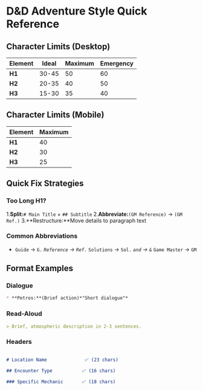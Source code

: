 # D&D Adventure Style Quick Reference

## Character Limits (Desktop)

| Element | Ideal | Maximum | Emergency |
|---------|-------|---------|-----------|
| **H1**| 30-45 | 50 | 60 |
|**H2**| 20-35 | 40 | 50 |
|**H3**| 15-30 | 35 | 40 |

## Character Limits (Mobile)

| Element | Maximum |
|---------|---------|
|**H1**| 40 |
|**H2**| 30 |
|**H3**| 25 |

## Quick Fix Strategies

### Too Long H1?

1.**Split:**`# Main Title` + `## Subtitle`
2.**Abbreviate:**`(GM Reference)` → `(GM Ref.)`
3.**Restructure:**Move details to paragraph text

### Common Abbreviations
* `Guide` → `G.`
*`Reference` → `Ref.`* `Solutions` → `Sol.`
*`and` → `&`* `Game Master` → `GM`

## Format Examples

### Dialogue

```markdown
* **Petros:**(Brief action)*"Short dialogue"*
```

### Read-Aloud

```markdown
> Brief, atmospheric description in 2-3 sentences.
```

### Headers

```markdown

# Location Name              ✅ (23 chars)

## Encounter Type           ✅ (16 chars)

### Specific Mechanic       ✅ (18 chars)

```